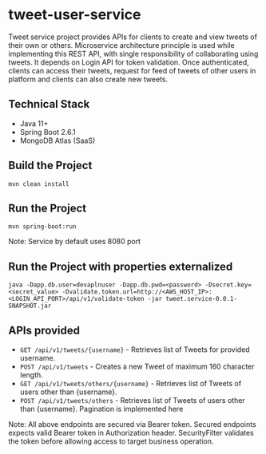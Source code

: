 # tweet-user-service

Tweet service project provides APIs for clients to create and view tweets of their own or others. Microservice architecture principle is used while implementing this REST API, with single responsibility of collaborating using tweets. It depends on Login API for token validation. Once authenticated, clients can access their tweets, request for feed of tweets of other users in platform and clients can also create new tweets. 

## Technical Stack 

- Java 11+
- Spring Boot 2.6.1
- MongoDB Atlas (SaaS)

## Build the Project 
```
mvn clean install 
```

## Run the Project 
```
mvn spring-boot:run
```

Note: Service by default uses 8080 port

## Run the Project with properties externalized 
```
java -Dapp.db.user=devaplnuser -Dapp.db.pwd=<password> -Dsecret.key=<secret_value> -Dvalidate.token.url=http://<AWS_HOST_IP>:<LOGIN_API_PORT>/api/v1/validate-token -jar tweet.service-0.0.1-SNAPSHOT.jar
```

## APIs provided
- `GET /api/v1/tweets/{username}` - Retrieves list of Tweets for provided username. 
- `POST /api/v1/tweets` - Creates a new Tweet of maximum 160 character length. 
- `GET /api/v1/tweets/others/{username}` - Retrieves list of Tweets of users other than {username}. 
- `POST /api/v1/tweets/others` - Retrieves list of Tweets of users other than {username}. Pagination is implemented here

Note: All above endpoints are secured via Bearer token. Secured endpoints expects valid Bearer token in Authorization header. SecurityFilter validates the token before allowing access to target business operation.
